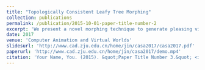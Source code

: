 ```yaml
---
title: "Topologically Consistent Leafy Tree Morphing"
collection: publications
permalink: /publication/2015-10-01-paper-title-number-2
excerpt: 'We present a novel morphing technique to generate pleasing visual effects between 2 topologically varying trees while preserving the topological consistency and botanical meanings of any in-between shapes as natural trees.'
date: 2017
venue: 'Computer Animation and Virtual Worlds'
slidesurl: 'http://www.cad.zju.edu.cn/home/jin/casa2017/casa2017.pdf'
paperurl: 'http://www.cad.zju.edu.cn/home/jin/casa2017/demo.mp4'
citation: 'Your Name, You. (2015). &quot;Paper Title Number 3.&quot; <i>Journal 1</i>. 1(3).'
---
```


